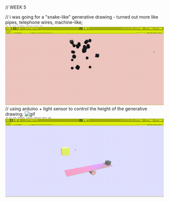// WEEK 5

// i was going for a "snake-like" generative drawing - turned out more like pipes, telephone wires, machine-like;
![gif](https://github.com/sonya-irsay/creativecode/blob/master/WEEK_05/w5_assignment_1.gif "assignment 1")
// using arduino + light sensor to control the height of the generative drawing;
![gif](https://github.com/sonya-irsay/creativecode/blob/master/WEEK_05/w5_assignment_1_sensor.gif "research project?")
![gif](https://github.com/sonya-irsay/creativecode/blob/master/WEEK_05/w5_assignment2.gif "assignment 2")
